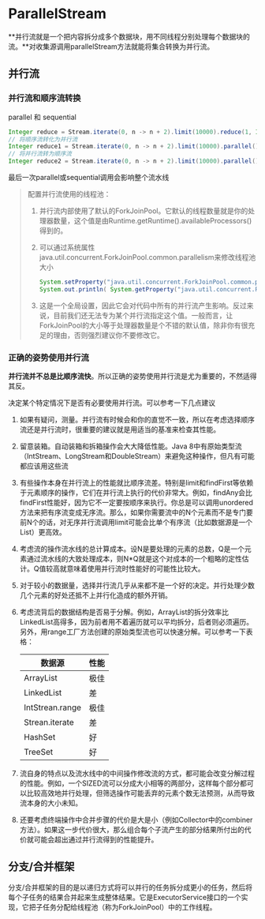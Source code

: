 # ParallelStream

**并行流就是一个把内容拆分成多个数据块，用不同线程分别处理每个数据块的流。**对收集源调用parallelStream方法就能将集合转换为并行流。

## 并行流

### 并行流和顺序流转换

parallel 和 sequential

~~~java
Integer reduce = Stream.iterate(0, n -> n + 2).limit(10000).reduce(1, Integer::sum);
// 将顺序流转化为并行流
Integer reduce1 = Stream.iterate(0, n -> n + 2).limit(10000).parallel().reduce(1, Integer::sum);
// 将并行流转为顺序流
Integer reduce2 = Stream.iterate(0, n -> n + 2).limit(10000).parallel().map(integer -> integer + 2).sequential().reduce(1, Integer::sum);
~~~

最后一次parallel或sequential调用会影响整个流水线

> 配置并行流使用的线程池：
>
> 1. 并行流内部使用了默认的ForkJoinPool。它默认的线程数量就是你的处理器数量，这个值是由Runtime.getRuntime().availableProcessors()得到的。
>
> 2. 可以通过系统属性java.util.concurrent.ForkJoinPool.common.parallelism来修改线程池大小
>
>    ~~~java
>    System.setProperty("java.util.concurrent.ForkJoinPool.common.parallelism","12");
>    System.out.println( System.getProperty("java.util.concurrent.ForkJoinPool.common.parallelism"));
>    ~~~
>
> 3. 这是一个全局设置，因此它会对代码中所有的并行流产生影响。反过来说，目前我们还无法专为某个并行流指定这个值。一般而言，让ForkJoinPool的大小等于处理器数量是个不错的默认值，除非你有很充足的理由，否则强烈建议你不要修改它。
>
> 

### 正确的姿势使用并行流

**并行流并不总是比顺序流快**。所以正确的姿势使用并行流是尤为重要的，不然适得其反。

决定某个特定情况下是否有必要使用并行流。可以参考一下几点建议

1. 如果有疑问，测量。并行流有时候会和你的直觉不一致，所以在考虑选择顺序流还是并行流时，很重要的建议就是用适当的基准来检查其性能。

2. 留意装箱。自动装箱和拆箱操作会大大降低性能。Java 8中有原始类型流（IntStream、LongStream和DoubleStream）来避免这种操作，但凡有可能都应该用这些流

3. 有些操作本身在并行流上的性能就比顺序流差。特别是limit和findFirst等依赖于元素顺序的操作，它们在并行流上执行的代价非常大。例如，findAny会比findFirst性能好，因为它不一定要按顺序来执行。你总是可以调用unordered方法来把有序流变成无序流。那么，如果你需要流中的N个元素而不是专门要前N个的话，对无序并行流调用limit可能会比单个有序流（比如数据源是一个List）更高效。

4. 考虑流的操作流水线的总计算成本。设N是要处理的元素的总数，Q是一个元素通过流水线的大致处理成本，则N*Q就是这个对成本的一个粗略的定性估计。Q值较高就意味着使用并行流时性能好的可能性比较大。

5. 对于较小的数据量，选择并行流几乎从来都不是一个好的决定。并行处理少数几个元素的好处还抵不上并行化造成的额外开销。

6. 考虑流背后的数据结构是否易于分解。例如，ArrayList的拆分效率比LinkedList高得多，因为前者用不着遍历就可以平均拆分，后者则必须遍历。另外，用range工厂方法创建的原始类型流也可以快速分解。可以参考一下表格：

   | 数据源          | 性能 |
   | --------------- | ---- |
   | ArrayList       | 极佳 |
   | LinkedList      | 差   |
   | IntStrean.range | 极佳 |
   | Strean.iterate  | 差   |
   | HashSet         | 好   |
   | TreeSet         | 好   |

   

7. 流自身的特点以及流水线中的中间操作修改流的方式，都可能会改变分解过程的性能。例如，一个SIZED流可以分成大小相等的两部分，这样每个部分都可以比较高效地并行处理，但筛选操作可能丢弃的元素个数无法预测，从而导致流本身的大小未知。

8. 还要考虑终端操作中合并步骤的代价是大是小（例如Collector中的combiner方法）。如果这一步代价很大，那么组合每个子流产生的部分结果所付出的代价就可能会超出通过并行流得到的性能提升。

## 分支/合并框架

分支/合并框架的目的是以递归方式将可以并行的任务拆分成更小的任务，然后将每个子任务的结果合并起来生成整体结果。它是ExecutorService接口的一个实现，它把子任务分配给线程池（称为ForkJoinPool）中的工作线程。


